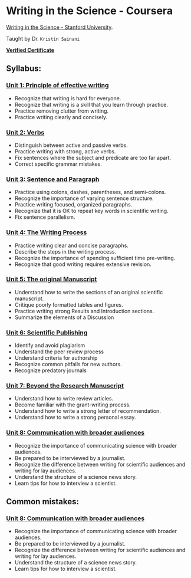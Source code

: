 # Writing in the Science - Coursera

[Writing in the Science - Stanford University](https://www.coursera.org/learn/sciwrite).

Taught by Dr. `Kristin Sainani`

[**Verified Certificate**](https://www.coursera.org/account/accomplishments/verify/5VF2XZ6322PQ)

## Syllabus:
### [Unit 1: Principle of effective writing](https://github.com/quanghuy0497/Writing-in-the-Science_Stanford/tree/main/Unit%2001%20-%20Principles%20of%20effective%20writing)
+ Recognize that writing is hard for everyone.
+ Recognize that writing is a skill that you learn through practice.
+ Practice removing clutter from writing.
+ Practice writing clearly and concisely.

### [Unit 2: Verbs](https://github.com/quanghuy0497/Writing-in-the-Science_Stanford/tree/main/Unit%2002%20-%20Verbs)
+ Distinguish between active and passive verbs.
+ Practice writing with strong, active verbs.
+ Fix sentences where the subject and predicate are too far apart.
+ Correct specific grammar mistakes.

### [Unit 3: Sentence and Paragraph](https://github.com/quanghuy0497/Writing-in-the-Science_Stanford/tree/main/Unit%2003%20-%20Sentence%20and%20Paragraph)
+ Practice using colons, dashes, parentheses, and semi-colons.
+ Recognize the importance of varying sentence structure.
+ Practice writing focused, organized paragraphs.
+ Recognize that it is OK to repeat key words in scientific writing.
+ Fix sentence parallelism.

### [Unit 4: The Writing Process](https://github.com/quanghuy0497/Writing-in-the-Science_Stanford/tree/main/Unit%2004%20-%20The%20Writing%20Process)
+ Practice writing clear and concise paragraphs.
+ Describe the steps in the writing process.
+ Recognize the importance of spending sufficient time pre-writing.
+ Recognize that good writing requires extensive revision.

### [Unit 5: The original Manuscript](https://github.com/quanghuy0497/Writing-in-the-Science_Stanford/tree/main/Unit%2005%20-%20The%20Original%20Manuscript)
+ Understand how to write the sections of an original scientific manuscript.
+ Critique poorly formatted tables and figures.
+ Practice writing strong Results and Introduction sections.
+ Summarize the elements of a Discussion

### [Unit 6: Scientific Publishing](https://github.com/quanghuy0497/Writing-in-the-Science_Stanford/tree/main/Unit%2006%20-%20Scientific%20Publishing)
+ Identify and avoid plagiarism
+ Understand the peer review process
+ Understand criteria for authorship
+ Recognize common pitfalls for new authors.
+ Recognize predatory journals

### [Unit 7: Beyond the Research Manuscript](https://github.com/quanghuy0497/Writing-in-the-Science_Stanford/tree/main/Unit%2007%20-%20Beyond%20the%20Research%20Manuscript)
+ Understand how to write review articles.
+ Become familiar with the grant-writing process.
+ Understand how to write a strong letter of recommendation.
+ Understand how to write a strong personal essay.

### [Unit 8: Communication with broader audiences](https://github.com/quanghuy0497/Writing-in-the-Science_Stanford/tree/main/Unit%2008%20-%20Communication%20with%20broader%20audiences)
+ Recognize the importance of communicating science with broader audiences.
+ Be prepared to be interviewed by a journalist.
+ Recognize the difference between writing for scientific audiences and writing for lay audiences.
+ Understand the structure of a science news story.
+ Learn tips for how to interview a scientist.

## Common mistakes:
### [Unit 8: Communication with broader audiences](https://github.com/quanghuy0497/Writing-in-the-Science_Stanford/tree/main/Unit%2008%20-%20Communication%20with%20broader%20audiences)
+ Recognize the importance of communicating science with broader audiences.
+ Be prepared to be interviewed by a journalist.
+ Recognize the difference between writing for scientific audiences and writing for lay audiences.
+ Understand the structure of a science news story.
+ Learn tips for how to interview a scientist.